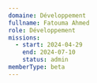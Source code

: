```yaml
---
domaine: Développement
fullname: Fatouma Ahmed
role: Développement
missions:
  - start: 2024-04-29
    end: 2024-07-10
    status: admin
memberType: beta
---
```

